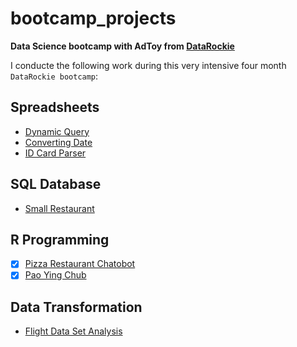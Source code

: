 # bootcamp_projects

**Data Science bootcamp with AdToy from [DataRockie](https://datarockie.com/)**

I conducte the following work during this very intensive four month `DataRockie bootcamp`:

## Spreadsheets
- [Dynamic Query]() 
- [Converting Date]() 
- [ID Card Parser]() 

## SQL Database
  - [Small Restaurant]() 
  
## R Programming
  - [x] [Pizza Restaurant Chatobot]() 
  - [x] [Pao Ying Chub]()
   
## Data Transformation
  - [Flight Data Set Analysis]() 
 


